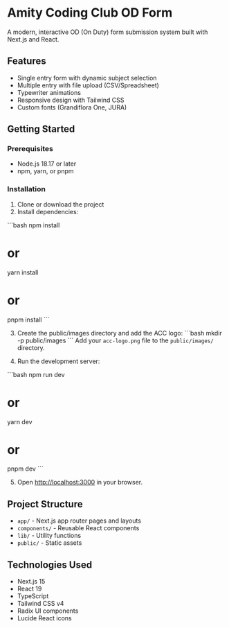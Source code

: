 # Amity Coding Club OD Form

A modern, interactive OD (On Duty) form submission system built with Next.js and React.

## Features

- Single entry form with dynamic subject selection
- Multiple entry with file upload (CSV/Spreadsheet)
- Typewriter animations
- Responsive design with Tailwind CSS
- Custom fonts (Grandiflora One, JURA)

## Getting Started

### Prerequisites

- Node.js 18.17 or later
- npm, yarn, or pnpm

### Installation

1. Clone or download the project
2. Install dependencies:

\`\`\`bash
npm install
# or
yarn install
# or
pnpm install
\`\`\`

3. Create the public/images directory and add the ACC logo:
\`\`\`bash
mkdir -p public/images
\`\`\`
Add your `acc-logo.png` file to the `public/images/` directory.

4. Run the development server:

\`\`\`bash
npm run dev
# or
yarn dev
# or
pnpm dev
\`\`\`

5. Open [http://localhost:3000](http://localhost:3000) in your browser.

## Project Structure

- `app/` - Next.js app router pages and layouts
- `components/` - Reusable React components
- `lib/` - Utility functions
- `public/` - Static assets

## Technologies Used

- Next.js 15
- React 19
- TypeScript
- Tailwind CSS v4
- Radix UI components
- Lucide React icons
